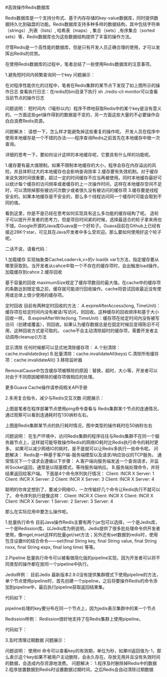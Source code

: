 #高效操作Redis数据库

Redis数据库是一个支持分布式、基于内存存储的key-value数据库，同时提供数据持久化到磁盘的功能。Redis数据库支持多种多样的数据结构，其中包括字符串（strings）,列表（lists）, 哈希表（maps）, 集合（sets）,有序集合（sorted sets）等，Redis数据库也为这些数据结构提供了丰富的操作方法。

尽管Redis是一个高性能的数据库，但是只有开发人员正确合理的使用，才可以发挥出Redis的优势。

在使用Redis数据库的过程中，笔者总结了一些使用Redis数据库的注意事项。

1.避免短时间内频繁查询同一个key
问题展示：

在对程序性能优化的过程中，笔者在Redis集群的某节点下发现了如上图所示的操作日志
查看执行日志：在redis的bin目录下执行 sh ./redis-cli monitor可以查看当前节点的操作日志

问题说明：
短时间内（1毫秒以内）程序不停地获取Redis中的某个key是没有意义的。一方面这些get操作得到的数据是不变的，另一方面这些大量的不必要操作会白白浪费Redis资源。

问题解决：
请想一下，怎么样才能避免掉这些重复的操作呢。
开发人员在程序中使用本地缓存是一个不错的办法——程序查询Redis之前首先在本地缓存中做一次查询。

详细的思考一下，要如何设计这样的本地缓存呢，它要具有什么样的功能呢。

1.缓存要有最大值限制。如果不限制本地缓存的大小，程序会存在内存溢出的风险，并且体积过大的本地缓存也会影响查询效率
2.缓存要有失效机制。对于缓存来说失效时间很重要，超过一定的时间缓存不应当再被使用。同时本地缓存最好可以统计每个缓存的访问频率或者缓存的上一次操作时间，这样在本地缓存空间不足时，可以清除掉那些被访问次数少或者很久没有被访问的缓存项
3.缓存要是线程安全的。如果本地缓存是不安全的，那么多个线程访问同一个缓存时可能会取到不同的值。

看到这里，你是不是已经在思考如何实现具有这么多功能的缓存结构了呢。
造轮子可以提升开发者的思考力，但是项目时间紧的时候，选择最适合的轮子拿来用也不错。Google开源的Java库Guava是一个好轮子。Guava目前在Github上已经有接近28K个star，可见其在Java开发者中多么受欢迎。那么要如何使用好这个轮子呢。

二话不说，请看代码：

1.加载缓存
实现抽象类CacheLoader<k,v>的v load(k var1)方法，指定缓存要从哪里获取到。当开发者从cahce中取一个不存在的缓存项时，会出触发load操作，加载缓存到cahce
2.缓存回收

基于容量的回收
maximumSize规定了缓存项数目的最大值。在cache中的缓存项的条数达到限定值之前，缓存就可能进行回收操作。cache将尝试回收最近没有使用或总体上很少使用的缓存项。

定时回收
目前有两种定时回收的方法：
A.expireAfterAccess(long, TimeUnit)：缓存项在给定时间内没有被读/写访问，则回收。这种缓存的回收顺序和基于大小回收一样。
B.expireAfterWrite(long, TimeUnit)：缓存项在给定时间内没有被写访问（创建或覆盖），则回收。如果认为缓存数据总是在固定时候后变得陈旧不可用，这种回收方式是可取的。
cache不会主动清除超时的缓存项，需要开发者主动调用cleanup()方法

显示清除
任何时候都可以显式地清除缓存项：
A.个别清除：cache.invalidate(key)
B.批量清除：cache.invalidateAll(keys)
C.清除所有缓存项：cache.invalidateAll()
3.移除监听器

RemovalCause中包含缓存项被移除的原因：替换，超时，大小等，开发者可以对由于不同原因被移除的缓存项做相应的处理。

更多Guava Cache操作请参阅相关API手册

2.多用复合指令，减少与Redis交互次数
问题展示：

上图是笔者在程序部署节点使用ping命令查看与 Redis集群某个节点的连通情况，通过观察可以看到连通耗时在130纳秒左右。

上图是Redis集群某节点的执行耗时情况，图中类型的操作耗时在50纳秒左右

问题说明：
在生产环境中，访问Redis集群的程序往往与Redis集群不在同一个服务器节点上，这样就可能导致操作Redis的网络IO耗时比Redis执行命令的耗时更多。
如果可以减少网络IO的耗时，是不是就可以让Redis多执行一些命令呢。
问题解决：
Redis是一种基于客户端-服务端模型以及请求/响应协议的TCP服务。
通常情况下一个请求会遵循以下步骤：
A.客户端向服务端发送一个查询请求，并监听Socket返回，通常是以阻塞模式，等待服务端响应。
B.服务端处理命令，并将结果返回给客户端。
下面是4个命令序列执行情况：
    Client: INCR X
    Server: 1
    Client: INCR X
    Server: 2
    Client: INCR X
    Server: 3
    Client: INCR X
    Server: 4

聪明的你肯定想到了，要减少网络IO，一次传输好几个命令让Redis执行不就可以了。
命令序列执行就像这样：
    Client: INCR X
    Client: INCR X
    Client: INCR X
    Client: INCR X
    Server: 1
    Server: 2
    Server: 3
    Server: 4

那么在实际应用中要怎么操作呢。

1.批量执行命令
目前Java操作Redis主要有两个jar包可以选择，一个是Jedis库，一个是Redission库。以Jedis库为例说明，Jedis提供了很多批处理命令供开发者使用，像mget,mset这样的批量get/set方法；另外还有set数据到redis时，使用包含设置ttl的结合命令——set(final String key, final String value, final String nxxx, final String expx, final long time) 等等。

2.Pipeline
批量执行命令可以被看做简化版的pipeline实现，因为开发者可以将不同类型的操作都在放同一个pipeline中执行。

Jedis样例：
目前Jedis 最新版本2.9.0没有提供集群模式下使用pipeline的方法，单个节点使用pipeline时，首先创建一个pipeline，之后将要操作Redis的命令添加到pipeline中，最后执行pipeline获取返回结果集。

代码如下：

pipeline处理的key要分布在同一个节点上，因为jedis表示集群中的某一个节点

Redission样例：
Redission很好地支持了在Redis集群上使用pipeline。

代码如下：

3.及时清理过期数据
问题展示：

问题说明：
使用ttl 命令可以查看key的有效期，单位为秒，如果ttl返回值为-1，那么表示这个key如果不被用户主动删除，会永久存在。存放无用并且没有失效时间的数据，会造成内存资源地浪费。
问题解决：
1.程序及时删除掉Redis中的数据
2.程序放置数据到Redis时设置数据过期时间，之后Redis会自动清除过期数据


